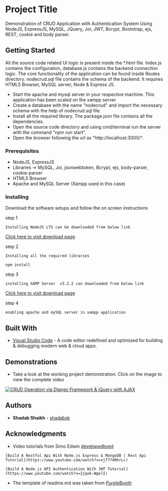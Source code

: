 # Project Title
Demonstration of CRUD Application with Authentication System Using NodeJS, ExpressJS, MySQL, JQuery, Joi, JWT, Bcrypt, Bootstrap, ejs, REST, cookie and body parser.

## Getting Started
All the source code related UI logic is present inside the \*.html file. Index.js contains the configuration, database.js contains the backend connection logic. The core functionality of the application can be found inside Routes directory. nodecrud.sql file contains the schema of the backend. It requires HTML5 Browser, MySQL server, Node & Express JS.
* Start the apache and mysql server in your respective machine. This application has been scaled on the xampp server
* Create a database with the name "nodecrud" and import the necessary schema with the help of nodecrud.sql file.
* Install all the required library. The package.json file contains all the dependencies.
* Open the source code directory and using cmd/terminal run the server with the command "npm run start".
* Open the browser following the url as "http://localhost:3000/".	


### Prerequisites

* NodeJS, ExpressJS
* Libraries -> MySQL, Joi, jsonwebtoken, Bcrypt, ejs, body-parser, cookie-parser
* HTML5 Browser
* Apache and MySQL Server (Xampp used in this case)


### Installing

Download the software setups and follow the on screen instructions

step 1

```
Installing NodeJS LTS can be downloaded from below link
```
[Click here to visit download page](https://nodejs.org/en/download/)

step 2

```
Installing all the required libraries
```
```
npm install
```

step 3

```
installing XAMP Server  v3.2.2 can downloaded from below link
```
[Click here to visit download page](https://sourceforge.net/projects/xampp/files/XAMPP%20Windows/5.6.21/)

step 4

```
enabling apache and mySQL server in xampp application
```

## Built With

* [Visual Studio Code](https://code.visualstudio.com/) - A code editor redefined and optimized for building & debugging modern web & cloud apps.


## Demonstrations

* Take a look at the working project demonstration. Click on the image to view the complete video


[![CRUD Operation via Django Framework & jQuery with AJAX
](https://i.ytimg.com/vi/ahj89qrpcsg/hqdefault.jpg)](https://youtu.be/ahj89qrpcsg)


## Authors

* **Shadab Shaikh** - [shadabsk](https://github.com/shadabsk)

## Acknowledgments

* Video tutorials from Simo Edwin [developedbyed](https://github.com/developedbyed)
```
[Build A Restful Api With Node.js Express & MongoDB | Rest Api Tutorial](https://www.youtube.com/watch?v=vjf774RKrLc)
```
```
[Build A Node.js API Authentication With JWT Tutorial](https://www.youtube.com/watch?v=2jqok-WgelI)
```

* The template of readme.md was taken from [PurpleBooth](https://github.com/PurpleBooth)
